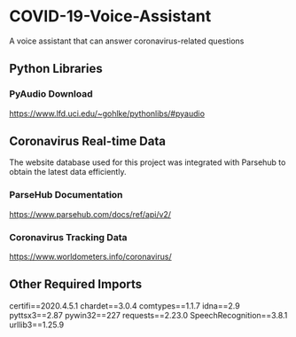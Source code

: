# COVID-19-Voice-Assistant
A voice assistant that can answer coronavirus-related questions

## Python Libraries
### PyAudio Download
https://www.lfd.uci.edu/~gohlke/pythonlibs/#pyaudio

## Coronavirus Real-time Data 
The website database used for this project was integrated with Parsehub to obtain the latest data efficiently. 

### ParseHub Documentation
https://www.parsehub.com/docs/ref/api/v2/
### Coronavirus Tracking Data
https://www.worldometers.info/coronavirus/

## Other Required Imports
certifi==2020.4.5.1
chardet==3.0.4
comtypes==1.1.7
idna==2.9
pyttsx3==2.87
pywin32==227
requests==2.23.0
SpeechRecognition==3.8.1
urllib3==1.25.9

